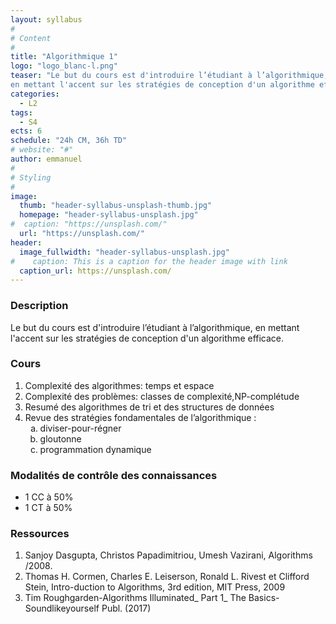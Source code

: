 ```yaml
---
layout: syllabus
#
# Content
#
title: "Algorithmique 1"
logo: "logo_blanc-l.png"
teaser: "Le but du cours est d'introduire l’étudiant à l’algorithmique,
en mettant l'accent sur les stratégies de conception d'un algorithme efficace."
categories:
  - L2
tags:
  - S4
ects: 6
schedule: "24h CM, 36h TD"
# website: "#"
author: emmanuel
#
# Styling
#
image:
  thumb: "header-syllabus-unsplash-thumb.jpg"
  homepage: "header-syllabus-unsplash.jpg"
#  caption: "https://unsplash.com/"
  url: "https://unsplash.com/"
header:
  image_fullwidth: "header-syllabus-unsplash.jpg"
#    caption: This is a caption for the header image with link
  caption_url: https://unsplash.com/  
---
```


###  Description ###
Le but du cours est d'introduire l’étudiant à l’algorithmique, 
en mettant l'accent sur les stratégies de conception d'un algorithme efficace.

###  Cours ###
<ol type="1">
  <li>Complexité des algorithmes: temps et espace</li>
  <li>Complexité des problèmes: classes de complexité,NP-complétude</li>
  <li>Resumé des algorithmes de tri et des structures de données</li>
  <li>Revue  des stratégies fondamentales de l’algorithmique : 
  <ol type="a">
    <li>diviser-pour-régner</li>
    <li>gloutonne</li>
    <li>programmation dynamique</li>
  </ol></li>
</ol>
 
###  Modalités de contrôle des connaissances ###

- 1 CC à 50%
- 1 CT à 50%

###  Ressources ###
1. Sanjoy Dasgupta, Christos Papadimitriou, Umesh Vazirani, Algorithms /2008. 
2. Thomas H. Cormen, Charles E. Leiserson, Ronald L. Rivest et Clifford Stein,
Intro-duction to Algorithms, 3rd edition, MIT Press, 2009
3. Tim Roughgarden-Algorithms Illuminated_ Part 1_ The Basics-Soundlikeyourself 
Publ. (2017)
